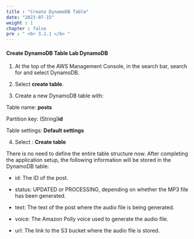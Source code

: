 ```yaml
---
title : "Create DynamoDB Table"
date: "2023-07-15"
weight : 1
chapter : false
pre : " <b> 3.1.1 </b> "
---
```


#### Create DynamoDB Table **Lab DynamoDB**
1. At the top of the AWS Management Console, in the search bar, search for and select DynamoDB.

2. Select **create table**.

3. Create a new DynamoDB table with:

Table name: **posts**

Partition key: (String)**id**

Table settings: **Default settings**

4. Select : **Create table**

There is no need to define the entire table structure now. After completing the application setup, the following information will be stored in the DynamoDB table:

- id: The ID of the post.
- status: UPDATED or PROCESSING, depending on whether the MP3 file has been generated.

- text: The text of the post where the audio file is being generated.

- voice: The Amazon Polly voice used to generate the audio file.

- url: The link to the S3 bucket where the audio file is stored.